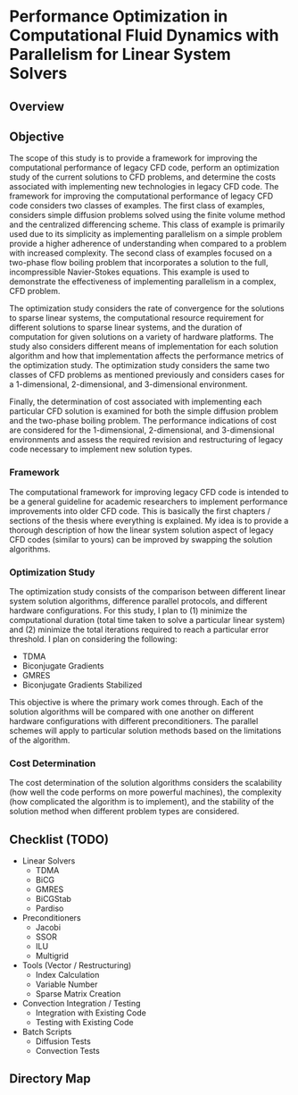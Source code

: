 # Performance Optimization in Computational Fluid Dynamics with Parallelism for Linear System Solvers

## Overview


## Objective

The scope of this study is to provide a framework for improving the computational performance of legacy CFD code, perform an optimization study of the current solutions to CFD problems, and determine the costs associated with implementing new technologies in legacy CFD code. The framework for improving the computational performance of legacy CFD code considers two classes of examples. The  first class of examples, considers simple diffusion problems solved using the finite volume method and the centralized differencing scheme. This class of example is primarily used due to its simplicity as implementing parallelism on a simple problem provide a higher adherence of understanding when compared to a problem with increased complexity. The second class of examples focused on a two-phase flow boiling problem that incorporates a solution to the full, incompressible Navier-Stokes equations. This example is used to demonstrate the effectiveness of implementing parallelism in a complex, CFD problem.

The optimization study considers the rate of convergence for the solutions to sparse linear systems, the computational resource requirement for different solutions to sparse linear systems, and the duration of computation for given solutions on a variety of hardware platforms. The study also considers different means of implementation for each solution algorithm and how that implementation affects the performance metrics of the optimization study. The optimization study considers the same two classes of CFD problems as mentioned previously and considers cases for a 1-dimensional, 2-dimensional, and 3-dimensional environment.

Finally, the determination of cost associated with implementing each particular CFD solution is examined for both the simple diffusion problem and the two-phase boiling problem. The performance indications of cost are considered for the 1-dimensional, 2-dimensional, and 3-dimensional environments and assess the required revision and restructuring of legacy code necessary to implement new solution types.

### Framework

The computational framework for improving legacy CFD code is intended to be a general guideline for academic researchers to implement performance improvements into older CFD code. This is basically the first chapters / sections of the thesis where everything is explained. My idea is to provide a thorough description of how the linear system solution aspect of legacy CFD codes (similar to yours) can be improved by swapping the solution algorithms.

### Optimization Study

The optimization study consists of the comparison between different linear system solution algorithms, difference parallel protocols, and different hardware configurations. For this study, I plan to (1) minimize the computational duration (total time taken to solve a particular linear system) and (2) minimize the total iterations required to reach a particular error threshold. I plan on considering the following: 

- TDMA
- Biconjugate Gradients
- GMRES
- Biconjugate Gradients Stabilized

This objective is where the primary work comes through. Each of the solution algorithms will be compared with one another on different hardware configurations with different preconditioners. The parallel schemes will apply to particular solution methods based on the limitations of the algorithm. 

### Cost Determination

The cost determination of the solution algorithms considers the scalability (how well the code performs on more powerful machines), the complexity (how complicated the algorithm is to implement), and the stability of the solution method when different problem types are considered.

## Checklist (TODO)
- Linear Solvers
  - TDMA
  - BiCG
  - GMRES
  - BiCGStab
  - Pardiso
- Preconditioners
  - Jacobi
  - SSOR
  - ILU
  - Multigrid
- Tools (Vector / Restructuring)
  - Index Calculation
  - Variable Number
  - Sparse Matrix Creation
- Convection Integration / Testing
  - Integration with Existing Code
  - Testing with Existing Code
- Batch Scripts
  - Diffusion Tests
  - Convection Tests
  
## Directory Map
